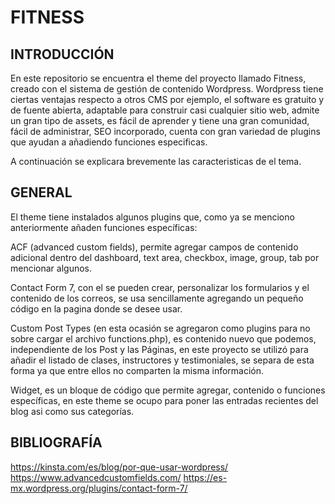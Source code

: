 # FITNESS

## INTRODUCCIÓN

En este repositorio se encuentra el theme del proyecto llamado Fitness, creado con el sistema de gestión de contenido Wordpress.
Wordpress tiene ciertas ventajas respecto a otros CMS por ejemplo, el software es gratuito y de fuente abierta, adaptable para construir casi cualquier sitio web,  admite un gran tipo de assets, es fácil de aprender y tiene una gran comunidad, fácil de administrar, SEO incorporado, cuenta con gran variedad de plugins que ayudan a añadiendo funciones especificas.

A continuación se explicara brevemente las caracteristicas de el tema.

## GENERAL

El theme tiene instalados algunos plugins que, como ya se menciono anteriormente añaden funciones específicas:

ACF (advanced custom fields), permite agregar campos de contenido adicional dentro del dashboard, text area, checkbox, image, group, tab por mencionar algunos.

Contact Form 7, con el se pueden crear, personalizar los formularios y el contenido de los correos, se usa sencillamente agregando un pequeño código en la pagina donde se desee usar.

Custom Post Types (en esta ocasión se agregaron como plugins para no sobre cargar el archivo functions.php), es contenido nuevo que podemos, independiente de los Post y las Páginas, en este proyecto se utilizó para añadir el listado de clases, instructores y testimoniales, se separa de esta forma ya que entre ellos no comparten la misma información. 

Widget, es un bloque de código que permite agregar, contenido o funciones específicas, en este theme se ocupo para poner las entradas recientes del blog asi como sus categorías.

## BIBLIOGRAFÍA

https://kinsta.com/es/blog/por-que-usar-wordpress/
https://www.advancedcustomfields.com/
https://es-mx.wordpress.org/plugins/contact-form-7/